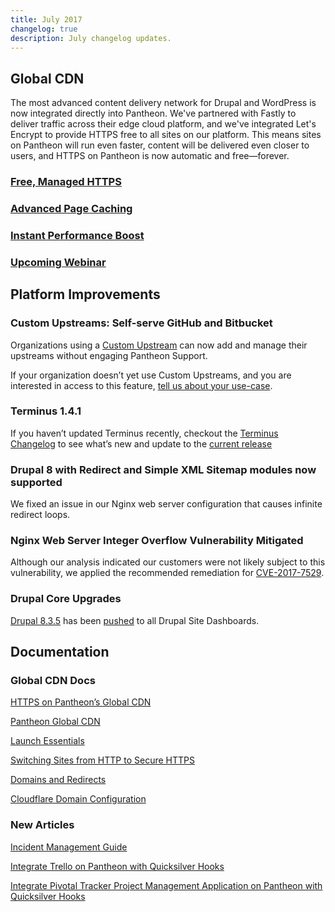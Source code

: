 ```yaml
---
title: July 2017
changelog: true
description: July changelog updates.
---
```


## Global CDN
The most advanced content delivery network for Drupal and WordPress is now integrated directly into Pantheon. We've partnered with Fastly to deliver traffic across their edge cloud platform, and we've integrated Let's Encrypt to provide HTTPS free to all sites on our platform. This means sites on Pantheon will run even faster, content will be delivered even closer to users, and HTTPS on Pantheon is now automatic and free—forever.

### [Free, Managed HTTPS](https://pantheon.io/features/managed-https)
### [Advanced Page Caching](https://pantheon.io/features/advanced-caching)
### [Instant Performance Boost](https://pantheon.io/features/global-cdn)
### [Upcoming Webinar](https://pantheon.io/resources/global-cdn-webinar)
## Platform Improvements
### Custom Upstreams: Self-serve GitHub and Bitbucket
Organizations using a [Custom Upstream](/guides/custom-upstream) can now add and manage their upstreams without engaging Pantheon Support.

If your organization doesn’t yet use Custom Upstreams, and you are interested in access to this feature, [tell us about your use-case](https://pantheon.io/agencies/learn-pantheon?docs).

### Terminus 1.4.1
If you haven’t updated Terminus recently, checkout the [Terminus Changelog](/terminus/updates/#changelog) to see what’s new and update to the [current release](/terminus/updates/#update-to-the-current-release-)
### Drupal 8 with Redirect and Simple XML Sitemap modules now supported
We fixed an issue in our Nginx web server configuration that causes infinite redirect loops.
### Nginx Web Server Integer Overflow Vulnerability Mitigated
Although our analysis indicated our customers were not likely subject to this vulnerability, we applied the recommended remediation for [CVE-2017-7529](https://cve.mitre.org/cgi-bin/cvename.cgi?name=CVE-2017-7529).

### Drupal Core Upgrades
[Drupal 8.3.5](https://www.drupal.org/project/drupal/releases/8.3.5) has been [pushed](https://github.com/pantheon-systems/drops-8/pull/190/commits/5736e0c6dde418547ed95f61ac6b479d7ae17146) to all Drupal Site Dashboards.

## Documentation
### Global CDN Docs
[HTTPS on Pantheon’s Global CDN](/https)

[Pantheon Global CDN](/global-cdn)

[Launch Essentials](/guides/launch)

[Switching Sites from HTTP to Secure HTTPS](/http-to-https)

[Domains and Redirects](/domains)

[Cloudflare Domain Configuration](/cloudflare)

### New Articles
[Incident Management Guide](/guides/pagerduty)

[Integrate Trello on Pantheon with Quicksilver Hooks](/guides/trello)

[Integrate Pivotal Tracker Project Management Application on Pantheon with Quicksilver Hooks](/guides/pivotal-tracker)
